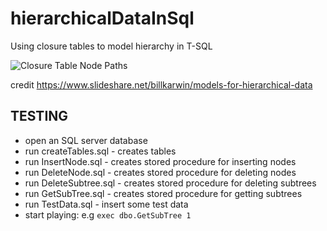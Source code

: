 # hierarchicalDataInSql
Using closure tables to model hierarchy in T-SQL

![Closure Table Node Paths](https://raw.github.com/ttichy/hierarchicalDataInSql/master/assets/tree.png "Closure Table Node Paths")


credit
https://www.slideshare.net/billkarwin/models-for-hierarchical-data


TESTING
-------

* open an SQL server database
* run createTables.sql - creates tables
* run InsertNode.sql - creates stored procedure for inserting nodes
* run DeleteNode.sql - creates stored procedure for deleting nodes
* run DeleteSubtree.sql - creates stored procedure for deleting subtrees
* run GetSubTree.sql - creates stored procedure for getting subtrees
* run TestData.sql - insert some test data
* start playing: e.g `exec dbo.GetSubTree 1`


